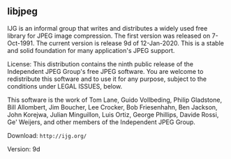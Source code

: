 
## libjpeg

IJG is an informal group that writes and distributes a widely used free library for JPEG image compression. The first version was released on 7-Oct-1991. 
The current version is release 9d of 12-Jan-2020. This is a stable and solid foundation for many application's JPEG support. 

License: This distribution contains the ninth public release of the Independent JPEG
Group's free JPEG software.  You are welcome to redistribute this software and
to use it for any purpose, subject to the conditions under LEGAL ISSUES, below.

This software is the work of Tom Lane, Guido Vollbeding, Philip Gladstone,
Bill Allombert, Jim Boucher, Lee Crocker, Bob Friesenhahn, Ben Jackson,
John Korejwa, Julian Minguillon, Luis Ortiz, George Phillips, Davide Rossi,
Ge' Weijers, and other members of the Independent JPEG Group.

Download: `http://ijg.org/`

Version: 9d

